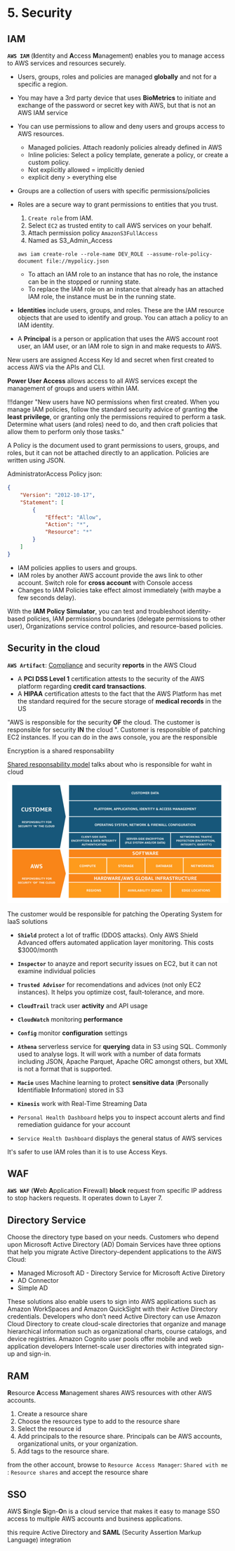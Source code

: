 # 5. Security

## IAM 

**`AWS IAM`** (**I**dentity and **A**ccess **M**anagement) enables you to manage access to AWS services and resources securely. 

* Users, groups, roles and policies are managed **globally** and not for a specific a region.
* You may have a 3rd party device that uses **BioMetrics** to initiate and exchange of the password or secret key with AWS, but that is not an AWS IAM service
* You can use permissions to allow and deny users and groups access to AWS resources.
    * Managed policies. Attach readonly policies already defined in AWS
    * Inline policies: Select a policy template, generate a policy, or create a custom policy. 
    * Not explicitly allowed = implicitly denied
    * explicit deny > everything else 
* Groups are a collection of users with specific permissions/policies
* Roles are a secure way to grant permissions to entities that you trust.
    1. `Create role` from IAM.
    2. Select `EC2` as trusted entity to call AWS services on your behalf.
    3. Attach permission policy `AmazonS3FullAccess`
    4. Named as S3_Admin_Access

    ```shell
    aws iam create-role --role-name DEV_ROLE --assume-role-policy-document file://mypolicy.json
    ```

    * To attach an IAM role to an instance that has no role, the instance can be in the stopped or running state. 
    * To replace the IAM role on an instance that already has an attached IAM role, the instance must be in the running state.

* **Identities** include users, groups, and roles. These are the IAM resource objects that are used to identify and group. You can attach a policy to an IAM identity. 
* A **Principal** is a person or application that uses the AWS account root user, an IAM user, or an IAM role to sign in and make requests to AWS.

New users are assigned Access Key Id and secret when first created to access AWS via the APIs and CLI.  

**Power User Access** allows access to all AWS services except the management of groups and users within IAM.

!!!danger "New users have NO permissions when first created. When you manage IAM policies, follow the standard security advice of granting **the least privilege**, or granting only the permissions required to perform a task. Determine what users (and roles) need to do, and then craft policies that allow them to perform only those tasks."

A Policy is the document used to grant permissions to users, groups, and roles, but it can not be attached directly to an application. Policies are written using JSON.

AdministratorAccess Policy json:
```json
{
    "Version": "2012-10-17",
    "Statement": [
        {
            "Effect": "Allow",
            "Action": "*",
            "Resource": "*"
        }
    ]
}
```

* IAM policies applies to users and groups. 
* IAM roles by another AWS account provide the aws link to other account. Switch role for **cross account** with Console access 
* Changes to IAM Policies take effect almost immediately (with maybe a few seconds delay).

With the **IAM Policy Simulator**, you can test and troubleshoot identity-based policies, IAM permissions boundaries (delegate permissions to other user), Organizations service control policies, and resource-based policies.

## Security in the cloud 

**`AWS Artifact`**: [Compliance](https://aws.amazon.com/compliance/?nc1=h_ls) and security **reports** in the AWS Cloud

* A **PCI DSS Level 1** certification attests to the security of the AWS platform regarding **credit card transactions**.
* A **HIPAA** certification attests to the fact that the AWS Platform has met the standard required for the secure storage of **medical records** in the US

"AWS is responsible for the security **OF** the cloud. The customer is responsible for security **IN** the cloud ". Customer is responsible of patching EC2 instances. If you can do in the aws console, you are the responsible

Encryption is a shared responsability

[Shared responsability model](https://aws.amazon.com/compliance/shared-responsibility-model/) talks about who is responsible for waht in cloud

![](img/Shared_Responsibility_Model_V2.jpg)

The customer would be responsible for patching the Operating System for IaaS solutions

* **`Shield`** protect a lot of traffic (DDOS attacks). Only AWS Shield Advanced offers automated application layer monitoring. This costs $3000/month
* **`Inspector`** to anayze and report security issues on EC2, but it can not examine individual policies
* **`Trusted Advisor`** for recomendations and advices (not only EC2 instances). It helps you optimize cost, fault-tolerance, and more.
* **`CloudTrail`** track user **activity** and API usage
* **`CloudWatch`** monitoring **performance**
* **`Config`** monitor **configuration** settings
* **`Athena`** serverless service for **querying** data in S3 using SQL. Commonly used to analyse logs. It will work with a number of data formats including JSON, Apache Parquet, Apache ORC amongst others, but XML is not a format that is supported. 
* **`Macie`** uses Machine learning to protect **sensitive data** (**P**ersonally **I**dentifiable **I**nformation) stored in S3
* **`Kinesis`** work with Real-Time Streaming Data

* `Personal Health Dashboard` helps you to inspect account alerts and find remediation guidance for your account
* `Service Health Dashboard` displays the general status of AWS services

It's safer to use IAM roles than it is to use Access Keys.

## WAF 

**`AWS WAF`** (**W**eb **A**pplication **F**irewall) **block** request from specific IP address to stop hackers requests. It operates down to Layer 7.

## Directory Service

Choose the directory type based on your needs. Customers who depend upon Microsoft Active Directory (AD) Domain Services have three options that help you migrate Active Directory-dependent applications to the AWS Cloud: 

* Managed Microsoft AD - Directory Service for Microsoft Active Diretory
* AD Connector
* Simple AD

These solutions also enable users to sign into AWS applications such as Amazon WorkSpaces and Amazon QuickSight with their Active Directory credentials. Developers who don’t need Active Directory can use Amazon Cloud Directory to create cloud-scale directories that organize and manage hierarchical information such as organizational charts, course catalogs, and device registries. Amazon Cognito user pools offer mobile and web application developers Internet-scale user directories with integrated sign-up and sign-in.

## RAM

**R**esource **A**ccess **M**anagement shares AWS resources with other AWS accounts.

1. Create a resource share
2. Choose the resources type to add to the resource share
3. Select the resource id
4. Add principals to the resource share. Principals can be AWS accounts, organizational units, or your organization.
5. Add tags to the resource share. 

from the other account, browse to `Resource Access Manager`: `Shared with me` : `Resource shares` and accept the resource share

## SSO

AWS **S**ingle **S**ign-**O**n is a cloud service that makes it easy to manage SSO access to multiple AWS accounts and business applications.

this require Active Directory and **SAML** (Security Assertion Markup Language) integration
